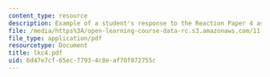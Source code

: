 ```yaml
---
content_type: resource
description: Example of a student's response to the Reaction Paper 4 assignment.
file: /media/https%3A/open-learning-course-data-rc.s3.amazonaws.com/11-368-environmental-justice-fall-2004/6d47e7cf65ec77934c8eaf70f072755c_lkc4.pdf
file_type: application/pdf
resourcetype: Document
title: lkc4.pdf
uid: 6d47e7cf-65ec-7793-4c8e-af70f072755c
---
```

